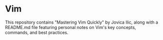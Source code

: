 # Vim
This repository contains "Mastering Vim Quickly" by Jovica Ilic, along with a README.md file featuring personal notes on Vim's key concepts, commands, and best practices.
